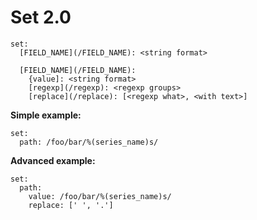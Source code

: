 # Set 2.0

```
set:
  [FIELD_NAME](/FIELD_NAME): <string format>

  [FIELD_NAME](/FIELD_NAME):
    {value]: <string format>
    [regexp](/regexp): <regexp groups>
    [replace](/replace): [<regexp what>, <with text>]
```

**Simple example:**

```
set:
  path: /foo/bar/%(series_name)s/
```


**Advanced example:**

```
set:
  path:
    value: /foo/bar/%(series_name)s/
    replace: [' ', '.']
```